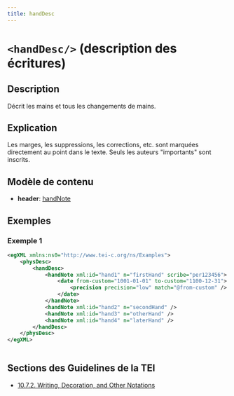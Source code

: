 ```yaml
---
title: handDesc
---
```




# `<handDesc/>` (description des écritures)

## Description

Décrit les mains et tous les changements de mains.

## Explication

Les marges, les suppressions, les corrections, etc. sont marquées directement au point dans le texte. Seuls les auteurs "importants" sont inscrits. 

## Modèle de contenu

- **header**: [handNote](handNote.md)

## Exemples

### Exemple 1

```xml
<egXML xmlns:ns0="http://www.tei-c.org/ns/Examples">
    <physDesc>
        <handDesc>
            <handNote xml:id="hand1" n="firstHand" scribe="per123456">
                <date from-custom="1001-01-01" to-custom="1100-12-31">
                    <precision precision="low" match="@from-custom" />
                </date>
            </handNote>
            <handNote xml:id="hand2" n="secondHand" />
            <handNote xml:id="hand3" n="otherHand" />
            <handNote xml:id="hand4" n="laterHand" />
        </handDesc>
    </physDesc>
</egXML>
               
```

## Sections des Guidelines de la TEI

- [10.7.2. Writing, Decoration, and Other Notations](https://www.tei-c.org/release/doc/tei-p5-doc/en/html/MS.html#msph2)